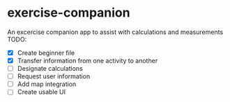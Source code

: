 # exercise-companion
An excercise companion app to assist with calculations and measurements
TODO:
- [x] Create beginner file
- [x] Transfer information from one activity to another
- [ ] Designate calculations
- [ ] Request user information
- [ ] Add map integration
- [ ] Create usable UI
